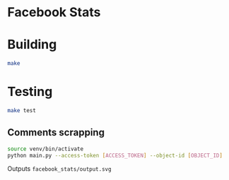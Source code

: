 # Facebook Stats

# Building

```bash
make
```

# Testing

```bash
make test
```

## Comments scrapping

```bash
source venv/bin/activate
python main.py --access-token [ACCESS_TOKEN] --object-id [OBJECT_ID]
```

Outputs `facebook_stats/output.svg`
